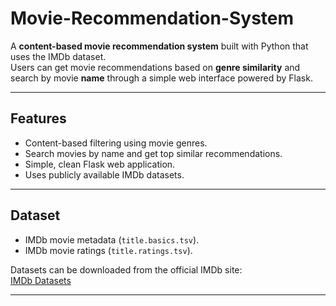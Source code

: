 # Movie-Recommendation-System

A **content-based movie recommendation system** built with Python that uses the IMDb dataset.  
Users can get movie recommendations based on **genre similarity** and search by movie **name** through a simple web interface powered by Flask.

---

## Features

- Content-based filtering using movie genres.
- Search movies by name and get top similar recommendations.
- Simple, clean Flask web application.
- Uses publicly available IMDb datasets.
  
---

## Dataset

- IMDb movie metadata (`title.basics.tsv`).
- IMDb movie ratings (`title.ratings.tsv`).

Datasets can be downloaded from the official IMDb site:  
[IMDb Datasets](https://www.imdb.com/interfaces/)

---

